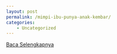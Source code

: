 ```yaml
---
layout: post
permalink: /mimpi-ibu-punya-anak-kembar/
categories:
    - Uncategorized
---
```


[Baca Selengkapnya](/04)